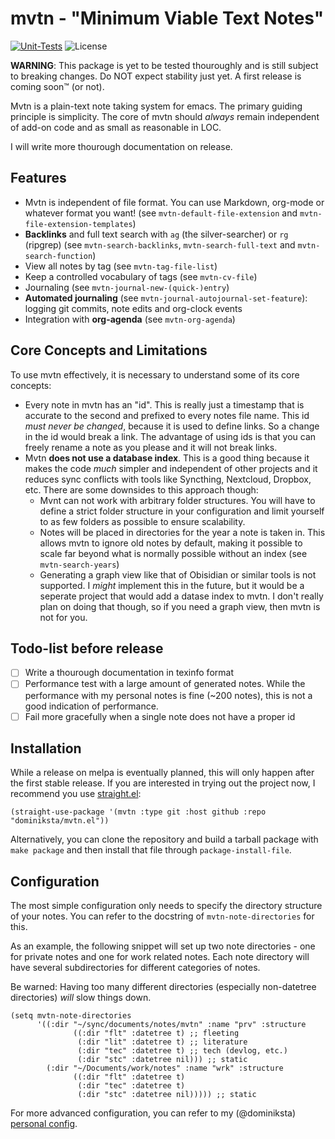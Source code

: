 # mvtn - "Minimum Viable Text Notes"

[![Unit-Tests](https://github.com/dominiksta/mvtn.el/actions/workflows/testing.yml/badge.svg)](https://github.com/dominiksta/mvtn.el/actions/workflows/testing.yml)
![License](https://img.shields.io/github/license/dominiksta/mvtn.el)

**WARNING**: This package is yet to be tested thouroughly and is still subject
to breaking changes. Do NOT expect stability just yet. A first release is coming
soon™ (or not).

Mvtn is a plain-text note taking system for emacs. The primary guiding principle
is simplicity. The core of mvtn should *always* remain independent of add-on
code and as small as reasonable in LOC.

I will write more thourough documentation on release.

## Features

- Mvtn is independent of file format. You can use Markdown, org-mode or whatever
  format you want! (see `mvtn-default-file-extension` and
  `mvtn-file-extension-templates`)
- **Backlinks** and full text search with `ag` (the silver-searcher) or `rg`
  (ripgrep) (see `mvtn-search-backlinks`, `mvtn-search-full-text` and
  `mvtn-search-function`)
- View all notes by tag (see `mvtn-tag-file-list`)
- Keep a controlled vocabulary of tags (see `mvtn-cv-file`)
- Journaling (see `mvtn-journal-new-(quick-)entry`)
- **Automated journaling** (see `mvtn-journal-autojournal-set-feature`): logging git
  commits, note edits and org-clock events
- Integration with **org-agenda** (see `mvtn-org-agenda`)

## Core Concepts and Limitations

To use mvtn effectively, it is necessary to understand some of its core
concepts:

- Every note in mvtn has an "id". This is really just a timestamp that is
  accurate to the second and prefixed to every notes file name. This id _must
  never be changed_, because it is used to define links. So a change in the id
  would break a link. The advantage of using ids is that you can freely rename a
  note as you please and it will not break links.
- Mvtn **does not use a database index**. This is a good thing because it makes
  the code _much_ simpler and independent of other projects and it reduces sync
  conflicts with tools like Syncthing, Nextcloud, Dropbox, etc. There are some
  downsides to this approach though:
  - Mvnt can not work with arbitrary folder structures. You will have to define
    a strict folder structure in your configuration and limit yourself to as few
    folders as possible to ensure scalability.
  - Notes will be placed in directories for the year a note is taken in. This
    allows mvtn to ignore old notes by default, making it possible to scale far
    beyond what is normally possible without an index (see `mvtn-search-years`)
  - Generating a graph view like that of Obisidian or similar tools is not
    supported. I _might_ implement this in the future, but it would be a
    seperate project that would add a datase index to mvtn. I don't really plan
    on doing that though, so if you need a graph view, then mvtn is not for you.

## Todo-list before release

- [ ] Write a thourough documentation in texinfo format
- [ ] Performance test with a large amount of generated notes. While the
      performance with my personal notes is fine (~200 notes), this is not a
      good indication of performance.
- [ ] Fail more gracefully when a single note does not have a proper id

## Installation

While a release on melpa is eventually planned, this will only happen after the
first stable release. If you are interested in trying out the project now, I
recommend you use [straight.el](https://github.com/raxod502/straight.el):

```elisp
(straight-use-package '(mvtn :type git :host github :repo "dominiksta/mvtn.el"))
```

Alternatively, you can clone the repository and build a tarball package with
`make package` and then install that file through `package-install-file`.

## Configuration

The most simple configuration only needs to specify the directory structure of
your notes. You can refer to the docstring of `mvtn-note-directories` for this.

As an example, the following snippet will set up two note directories - one for
private notes and one for work related notes. Each note directory will have
several subdirectories for different categories of notes.

Be warned: Having too many different directories (especially non-datetree
directories) _will_ slow things down.

```elisp
(setq mvtn-note-directories
      '((:dir "~/sync/documents/notes/mvtn" :name "prv" :structure
              ((:dir "flt" :datetree t) ;; fleeting
               (:dir "lit" :datetree t) ;; literature
               (:dir "tec" :datetree t) ;; tech (devlog, etc.)
               (:dir "stc" :datetree nil))) ;; static
        (:dir "~/Documents/work/notes" :name "wrk" :structure
              ((:dir "flt" :datetree t)
               (:dir "tec" :datetree t)
               (:dir "stc" :datetree nil))))) ;; static
```

For more advanced configuration, you can refer to my (@dominiksta) [personal
config](https://github.com/dominiksta/dotfiles2/blob/master/stow/emacs/.emacs.d/config/applications/config-mvtn.el).